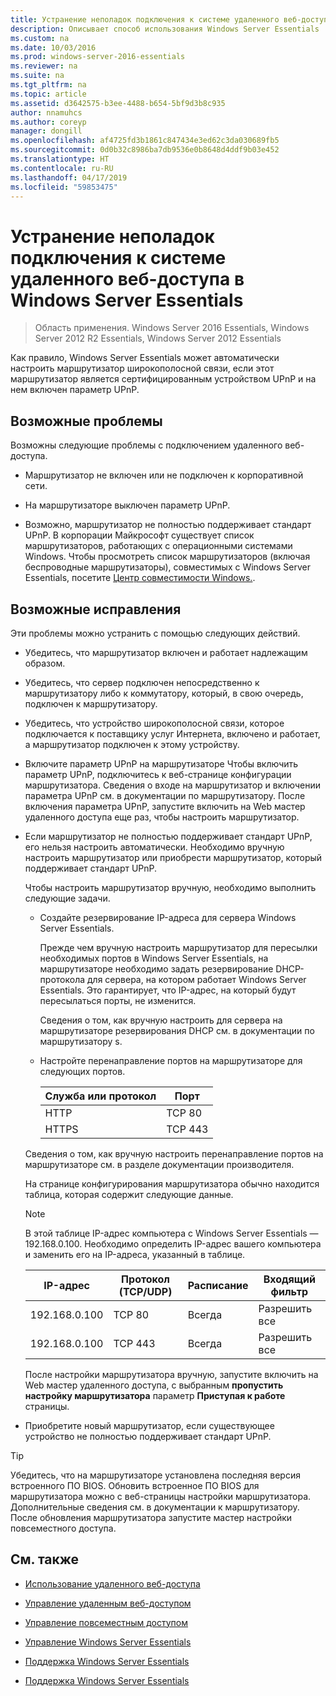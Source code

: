 ```yaml
---
title: Устранение неполадок подключения к системе удаленного веб-доступа в Windows Server Essentials
description: Описывает способ использования Windows Server Essentials
ms.custom: na
ms.date: 10/03/2016
ms.prod: windows-server-2016-essentials
ms.reviewer: na
ms.suite: na
ms.tgt_pltfrm: na
ms.topic: article
ms.assetid: d3642575-b3ee-4488-b654-5bf9d3b8c935
author: nnamuhcs
ms.author: coreyp
manager: dongill
ms.openlocfilehash: af4725fd3b1861c847434e3ed62c3da030689fb5
ms.sourcegitcommit: 0d0b32c8986ba7db9536e0b8648d4ddf9b03e452
ms.translationtype: HT
ms.contentlocale: ru-RU
ms.lasthandoff: 04/17/2019
ms.locfileid: "59853475"
---
```

# <a name="troubleshoot-remote-web-access-connectivity-in-windows-server-essentials"></a>Устранение неполадок подключения к системе удаленного веб-доступа в Windows Server Essentials
 
>Область применения. Windows Server 2016 Essentials, Windows Server 2012 R2 Essentials, Windows Server 2012 Essentials
  
 Как правило, Windows Server Essentials может автоматически настроить маршрутизатор широкополосной связи, если этот маршрутизатор является сертифицированным устройством UPnP и на нем включен параметр UPnP.  
  
## <a name="possible-issues"></a>Возможные проблемы  
 Возможны следующие проблемы с подключением удаленного веб-доступа.  
  
-   Маршрутизатор не включен или не подключен к корпоративной сети.  
  
-   На маршрутизаторе выключен параметр UPnP.  
  
-   Возможно, маршрутизатор не полностью поддерживает стандарт UPnP. В корпорации Майкрософт существует список маршрутизаторов, работающих с операционными системами Windows. Чтобы просмотреть список маршрутизаторов (включая беспроводные маршрутизаторы), совместимых с Windows Server Essentials, посетите [Центр совместимости Windows.](https://www.microsoft.com/windows/compatibility/CompatCenter/Home).  
  
## <a name="possible-fixes"></a>Возможные исправления  
 Эти проблемы можно устранить с помощью следующих действий.  
  
-   Убедитесь, что маршрутизатор включен и работает надлежащим образом.  
  
-   Убедитесь, что сервер подключен непосредственно к маршрутизатору либо к коммутатору, который, в свою очередь, подключен к маршрутизатору.  
  
-   Убедитесь, что устройство широкополосной связи, которое подключается к поставщику услуг Интернета, включено и работает, а маршрутизатор подключен к этому устройству.  
  
-   Включите параметр UPnP на маршрутизаторе Чтобы включить параметр UPnP, подключитесь к веб-странице конфигурации маршрутизатора. Сведения о входе на маршрутизатор и включении параметра UPnP см. в документации по маршрутизатору. После включения параметра UPnP, запустите включить на Web мастер удаленного доступа еще раз, чтобы настроить маршрутизатор.  
  
-   Если маршрутизатор не полностью поддерживает стандарт UPnP, его нельзя настроить автоматически. Необходимо вручную настроить маршрутизатор или приобрести маршрутизатор, который поддерживает стандарт UPnP.  
  
     Чтобы настроить маршрутизатор вручную, необходимо выполнить следующие задачи.  
  
    -   Создайте резервирование IP-адреса для сервера Windows Server Essentials.  
  
         Прежде чем вручную настроить маршрутизатор для пересылки необходимых портов в Windows Server Essentials, на маршрутизаторе необходимо задать резервирование DHCP-протокола для сервера, на котором работает Windows Server Essentials. Это гарантирует, что IP-адрес, на который будут пересылаться порты, не изменится.  
  
         Сведения о том, как вручную настроить для сервера на маршрутизаторе резервирования DHCP см. в документации по маршрутизатору s.  
  
    -   Настройте перенаправление портов на маршрутизаторе для следующих портов.  
  
        |Служба или протокол|Порт|  
        |-------------------------|----------|  
        |HTTP|TCP 80|  
        |HTTPS|TCP 443|  
  
     Сведения о том, как вручную настроить перенаправление портов на маршрутизаторе см. в разделе документации производителя.  
  
     На странице конфигурирования маршрутизатора обычно находится таблица, которая содержит следующие данные.  
  
    > [!NOTE]
    >  В этой таблице IP-адрес компьютера с Windows Server Essentials — 192.168.0.100. Необходимо определить IP-адрес вашего компьютера и заменить его на IP-адреса, указанный в таблице.  
  
    |IP-адрес|Протокол (TCP/UDP)|Расписание|Входящий фильтр|  
    |----------------|---------------------------|--------------|--------------------|  
    |192.168.0.100|TCP 80|Всегда|Разрешить все|  
    |192.168.0.100|TCP 443|Всегда|Разрешить все|  
  
     После настройки маршрутизатора вручную, запустите включить на Web мастер удаленного доступа, с выбранным **пропустить настройку маршрутизатора** параметр **Приступая к работе** страницы.  
  
-   Приобретите новый маршрутизатор, если существующее устройство не полностью поддерживает стандарт UPnP.  
  
> [!TIP]
>  Убедитесь, что на маршрутизаторе установлена последняя версия встроенного ПО BIOS. Обновить встроенное ПО BIOS для маршрутизатора можно с веб-страницы настройки маршрутизатора. Дополнительные сведения см. в документации к маршрутизатору. После обновления маршрутизатора запустите мастер настройки повсеместного доступа.  
  
## <a name="see-also"></a>См. также  
  
-   [Использование удаленного веб-доступа](../use/Use-Remote-Web-Access-in-Windows-Server-Essentials.md)  
  
-   [Управление удаленным веб-доступом](../manage/Manage-Remote-Web-Access-in-Windows-Server-Essentials.md)  
  
-   [Управление повсеместным доступом](../manage/Manage-Anywhere-Access-in-Windows-Server-Essentials.md)  
  
-   [Управление Windows Server Essentials](../manage/Manage-Windows-Server-Essentials.md)  
  

-   [Поддержка Windows Server Essentials](Support-Windows-Server-Essentials.md)

-   [Поддержка Windows Server Essentials](../support/Support-Windows-Server-Essentials.md)

